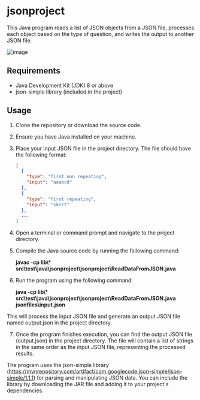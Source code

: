 # jsonproject

This Java program reads a list of JSON objects from a JSON file, processes each object based on the type of question, and writes the output to another JSON file.

![image](https://github.com/MOHDSAMIULLAH/JSON-project/assets/91786605/858fc276-a09a-4492-a07e-b1d00760d150)


## Requirements

- Java Development Kit (JDK) 8 or above
- json-simple library (included in the project)

## Usage

1. Clone the repository or download the source code.

2. Ensure you have Java installed on your machine.

3. Place your input JSON file in the project directory. The file should have the following format:

   ```json
   [
     {
       "type": "first non repeating",
       "input": "aaabcd"
     },
     {
       "type": "first repeating",
       "input": "skrrt"
     },
     ...
   ]
4. Open a terminal or command prompt and navigate to the project directory.

5. Compile the Java source code by running the following command:</br>

      <b>javac -cp lib\\* src\test\java\jsonproject\jsonproject\ReadDataFromJSON.java</b>

6. Run the program using the following command:
    
   <b> java -cp lib\\* src\test\java\jsonproject\jsonproject\ReadDataFromJSON.java jsonfiles\input.json</b></br>
   
This will process the input JSON file and generate an output JSON file named output.json in the project directory.

7. Once the program finishes execution, you can find the output JSON file (output.json) in the project directory. The file will contain a list of strings in the same order as the input JSON file, representing the processed results.

The program uses the json-simple library (https://mvnrepository.com/artifact/com.googlecode.json-simple/json-simple/1.1.1) for parsing and manipulating JSON data. You can include the library by downloading the JAR file and adding it to your project's dependencies.
